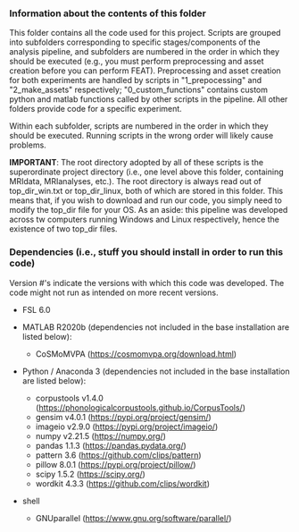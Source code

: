 ### Information about the contents of this folder
This folder contains all the code used for this project. Scripts are grouped into subfolders corresponding to specific stages/components of the analysis pipeline, and subfolders are numbered in the order in which they should be executed (e.g., you must perform preprocessing and asset creation before you can perform FEAT). Preprocessing and asset creation for both experiments are handled by scripts in "1_prepocessing" and "2_make_assets" respectively; "0_custom_functions" contains custom python and matlab functions called by other scripts in the pipeline. All other folders provide code for a specific experiment.

Within each subfolder, scripts are numbered in the order in which they should be executed. Running scripts in the wrong order will likely cause problems.

**IMPORTANT**: The root directory adopted by all of these scripts is the superordinate project directory (i.e., one level above this folder, containing MRIdata, MRIanalyses, etc.). The root directory is always read out of top_dir_win.txt or top_dir_linux, both of which are stored in this folder. This means that, if you wish to download and run our code, you simply need to modify the top_dir file for your OS. As an aside: this pipeline was developed across tw computers running Windows and Linux respectively, hence the existence of two top_dir files.

### Dependencies (i.e., stuff you should install in order to run this code)
Version #'s indicate the versions with which this code was developed. The code might not run as intended on more recent versions.

- FSL 6.0
- MATLAB R2020b (dependencies not included in the base installation are listed below):
  - CoSMoMVPA (https://cosmomvpa.org/download.html)
    
- Python / Anaconda 3 (dependencies not included in the base installation are listed below):
  - corpustools v1.4.0 (https://phonologicalcorpustools.github.io/CorpusTools/)
  - gensim v4.0.1 (https://pypi.org/project/gensim/)
  - imageio v2.9.0 (https://pypi.org/project/imageio/)
  - numpy v2.21.5 (https://numpy.org/)
  - pandas 1.1.3 (https://pandas.pydata.org/)
  - pattern 3.6 (https://github.com/clips/pattern)
  - pillow 8.0.1 (https://pypi.org/project/pillow/)
  - scipy 1.5.2 (https://scipy.org/)
  - wordkit 4.3.3 (https://github.com/clips/wordkit)
    
- shell
  - GNUparallel (https://www.gnu.org/software/parallel/)
